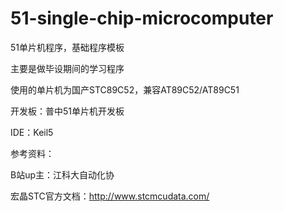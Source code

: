 # 51-single-chip-microcomputer

51单片机程序，基础程序模板

主要是做毕设期间的学习程序

使用的单片机为国产STC89C52，兼容AT89C52/AT89C51

开发板：普中51单片机开发板

IDE：Keil5

参考资料：

B站up主：江科大自动化协

宏晶STC官方文档：<http://www.stcmcudata.com/>
